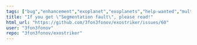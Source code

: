 ```yaml
---
tags: ["bug","enhancement","exoplanet","exoplanets","help-wanted","multi-planet-systems","periodogram","radial-velocity","transit-modeling","ttv-modeling"]
title: "If you get \"Segmentation fault\", please read!"
html_url: "https://github.com/3fon3fonov/exostriker/issues/60"
user: "3fon3fonov"
repo: "3fon3fonov/exostriker"
---
```


